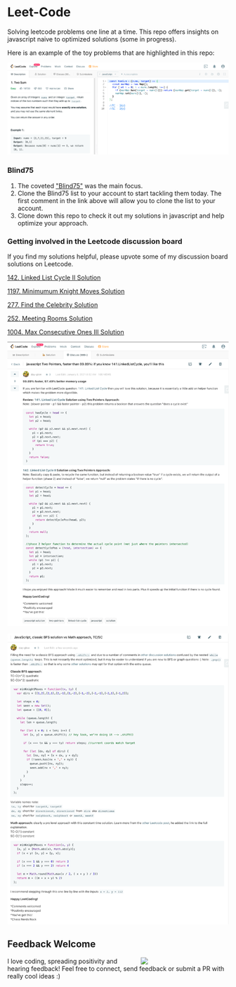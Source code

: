 # Leet-Code
Solving leetcode problems one line at a time. This repo offers insights on javascript naive to optimized solutions (some in progress).

Here is an example of the toy problems that are highlighted in this repo:

![](./images/Leetcode_2Sum.png)


### Blind75
1) The coveted ["Blind75"](https://leetcode.com/discuss/general-discussion/460599/blind-75-leetcode-questions "Blind75 List") was the main focus.
2) Clone the Blind75 list to your account to start tackling them today. The first comment in the link above will allow you to clone the list to your account.
3) Clone down this repo to check it out my solutions in javascript and help optimize your approach.


### Getting involved in the Leetcode discussion board
If you find my solutions helpful, please upvote some of my discussion board solutions on Leetcode.

[142. Linked List Cycle II Solution](https://leetcode.com/problems/linked-list-cycle-ii/discuss/994424/javascript-Two-Pointers-faster-than-99.89%3A-if-you-know-141.LinkedListCycle-you'll-like-this)

[1197. Minimumum Knight Moves Solution](https://leetcode.com/problems/minimum-knight-moves/discuss/1116030/JavaScript-classic-BFS-solution-vs-Math-approach-TCSC)

[277. Find the Celebrity Solution](https://leetcode.com/problems/find-the-celebrity/discuss/1005437/Javascript-Better-variable-names-easier-to-follow)

[252. Meeting Rooms Solution](https://leetcode.com/problems/meeting-rooms/discuss/1058624/sort-and-forEach-loop)

[1004. Max Consecutive Ones III Solution](https://leetcode.com/problems/max-consecutive-ones-iii/discuss/1029876/Concise-Never-Shrinking-Sliding-Window-Approach)

![](./images/Leetcode_LLCycle2_DiscussionBoardSolution.png)

![](./images/Leetcode_MinKightMoves_DiscussionBoardSolution.png)

## Feedback Welcome

<img align='right' src='https://media.giphy.com/media/bcKmIWkUMCjVm/giphy.gif' width='200"'>
I love coding, spreading positivity and hearing feedback! Feel free to connect, send feedback or submit a PR with really cool ideas :)